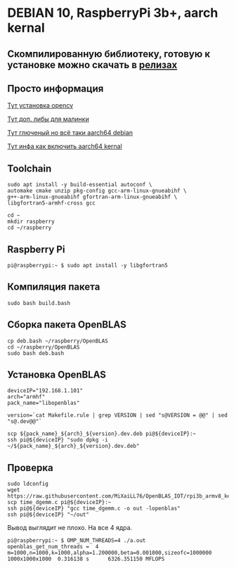 # DEBIAN 10, RaspberryPi 3b+, aarch kernal

## Скомпилированную библиотеку, готовую к установке можно скачать в **[релизах](https://github.com/MiXaiLL76/OpenBLAS_RaspberryPi/releases)**

## Просто информация

[Тут установка opencv](https://habr.com/ru/post/461693/)

[Тут доп. либы для малинки](https://github.com/raspberrypi/userland)

[Тут глюченый но всё таки aarch64 debian](https://github.com/openfans-community-offical/Debian-Pi-Aarch64/)

[Тут инфа как включить aarch64 kernal](https://www.raspberrypi.org/forums/viewtopic.php?f=63&t=257767&hilit=arm64%3D1)

## Toolchain

```
sudo apt install -y build-essential autoconf \
automake cmake unzip pkg-config gcc-arm-linux-gnueabihf \
g++-arm-linux-gnueabihf gfortran-arm-linux-gnueabihf \
libgfortran5-armhf-cross gcc

cd ~
mkdir raspberry
cd ~/raspberry
```


## Raspberry Pi

```
pi@raspberrypi:~ $ sudo apt install -y libgfortran5
```

## Компиляция пакета

```
sudo bash build.bash
```

## Сборка пакета OpenBLAS


```
cp deb.bash ~/raspberry/OpenBLAS
cd ~/raspberry/OpenBLAS
sudo bash deb.bash
```

## Установка OpenBLAS

```
deviceIP="192.168.1.101"
arch="armhf"
pack_name="libopenblas"

version=`cat Makefile.rule | grep VERSION | sed "s@VERSION = @@" | sed "s@.dev@@"`

scp ${pack_name}_${arch}_${version}.dev.deb pi@${deviceIP}:~
ssh pi@${deviceIP} "sudo dpkg -i ~/${pack_name}_${arch}_${version}.dev.deb"

```

## Проверка

```
sudo ldconfig
wget https://raw.githubusercontent.com/MiXaiLL76/OpenBLAS_IOT/rpi3b_armv8_kernal/time_dgemm.c
scp time_dgemm.c pi@${deviceIP}:~
ssh pi@${deviceIP} "gcc time_dgemm.c -o out -lopenblas"
ssh pi@${deviceIP} "~/out"
```

Вывод выглядит не плохо. На все 4 ядра.

```
pi@raspberrypi:~ $ OMP_NUM_THREADS=4 ./a.out
openblas_get_num_threads =  4
m=1000,n=1000,k=1000,alpha=1.200000,beta=0.001000,sizeofc=1000000
1000x1000x1000  0.316138 s      6326.351150 MFLOPS
```